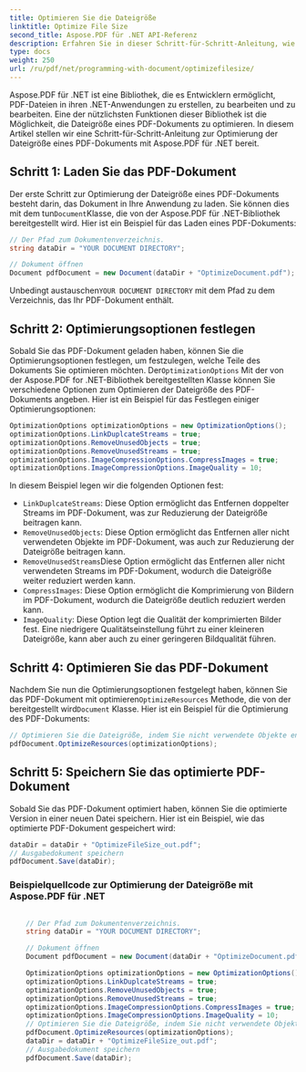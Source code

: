 ```yaml
---
title: Optimieren Sie die Dateigröße
linktitle: Optimize File Size
second_title: Aspose.PDF für .NET API-Referenz
description: Erfahren Sie in dieser Schritt-für-Schritt-Anleitung, wie Sie die Dateigröße Ihrer PDF-Dokumente mit Aspose.PDF für .NET optimieren.
type: docs
weight: 250
url: /ru/pdf/net/programming-with-document/optimizefilesize/
---
```

Aspose.PDF für .NET ist eine Bibliothek, die es Entwicklern ermöglicht, PDF-Dateien in ihren .NET-Anwendungen zu erstellen, zu bearbeiten und zu bearbeiten. Eine der nützlichsten Funktionen dieser Bibliothek ist die Möglichkeit, die Dateigröße eines PDF-Dokuments zu optimieren. In diesem Artikel stellen wir eine Schritt-für-Schritt-Anleitung zur Optimierung der Dateigröße eines PDF-Dokuments mit Aspose.PDF für .NET bereit.

## Schritt 1: Laden Sie das PDF-Dokument

 Der erste Schritt zur Optimierung der Dateigröße eines PDF-Dokuments besteht darin, das Dokument in Ihre Anwendung zu laden. Sie können dies mit dem tun`Document`Klasse, die von der Aspose.PDF für .NET-Bibliothek bereitgestellt wird. Hier ist ein Beispiel für das Laden eines PDF-Dokuments:

```csharp
// Der Pfad zum Dokumentenverzeichnis.
string dataDir = "YOUR DOCUMENT DIRECTORY";

// Dokument öffnen
Document pdfDocument = new Document(dataDir + "OptimizeDocument.pdf");
```

 Unbedingt austauschen`YOUR DOCUMENT DIRECTORY` mit dem Pfad zu dem Verzeichnis, das Ihr PDF-Dokument enthält.

## Schritt 2: Optimierungsoptionen festlegen

 Sobald Sie das PDF-Dokument geladen haben, können Sie die Optimierungsoptionen festlegen, um festzulegen, welche Teile des Dokuments Sie optimieren möchten. Der`OptimizationOptions` Mit der von der Aspose.PDF for .NET-Bibliothek bereitgestellten Klasse können Sie verschiedene Optionen zum Optimieren der Dateigröße des PDF-Dokuments angeben. Hier ist ein Beispiel für das Festlegen einiger Optimierungsoptionen:

```csharp
OptimizationOptions optimizationOptions = new OptimizationOptions();
optimizationOptions.LinkDuplcateStreams = true;
optimizationOptions.RemoveUnusedObjects = true;
optimizationOptions.RemoveUnusedStreams = true;
optimizationOptions.ImageCompressionOptions.CompressImages = true;
optimizationOptions.ImageCompressionOptions.ImageQuality = 10;
```

In diesem Beispiel legen wir die folgenden Optionen fest:
- `LinkDuplcateStreams`: Diese Option ermöglicht das Entfernen doppelter Streams im PDF-Dokument, was zur Reduzierung der Dateigröße beitragen kann.
- `RemoveUnusedObjects`: Diese Option ermöglicht das Entfernen aller nicht verwendeten Objekte im PDF-Dokument, was auch zur Reduzierung der Dateigröße beitragen kann.
- `RemoveUnusedStreams`Diese Option ermöglicht das Entfernen aller nicht verwendeten Streams im PDF-Dokument, wodurch die Dateigröße weiter reduziert werden kann.
- `CompressImages`: Diese Option ermöglicht die Komprimierung von Bildern im PDF-Dokument, wodurch die Dateigröße deutlich reduziert werden kann.
- `ImageQuality`: Diese Option legt die Qualität der komprimierten Bilder fest. Eine niedrigere Qualitätseinstellung führt zu einer kleineren Dateigröße, kann aber auch zu einer geringeren Bildqualität führen.

## Schritt 4: Optimieren Sie das PDF-Dokument

 Nachdem Sie nun die Optimierungsoptionen festgelegt haben, können Sie das PDF-Dokument mit optimieren`OptimizeResources` Methode, die von der bereitgestellt wird`Document` Klasse. Hier ist ein Beispiel für die Optimierung des PDF-Dokuments:

```csharp
// Optimieren Sie die Dateigröße, indem Sie nicht verwendete Objekte entfernen
pdfDocument.OptimizeResources(optimizationOptions);
```

## Schritt 5: Speichern Sie das optimierte PDF-Dokument

Sobald Sie das PDF-Dokument optimiert haben, können Sie die optimierte Version in einer neuen Datei speichern. Hier ist ein Beispiel, wie das optimierte PDF-Dokument gespeichert wird:

```csharp
dataDir = dataDir + "OptimizeFileSize_out.pdf";
// Ausgabedokument speichern
pdfDocument.Save(dataDir);
```

### Beispielquellcode zur Optimierung der Dateigröße mit Aspose.PDF für .NET

```csharp

	// Der Pfad zum Dokumentenverzeichnis.
	string dataDir = "YOUR DOCUMENT DIRECTORY";

	// Dokument öffnen
	Document pdfDocument = new Document(dataDir + "OptimizeDocument.pdf");

	OptimizationOptions optimizationOptions = new OptimizationOptions();
	optimizationOptions.LinkDuplcateStreams = true;
	optimizationOptions.RemoveUnusedObjects = true;
	optimizationOptions.RemoveUnusedStreams = true;
	optimizationOptions.ImageCompressionOptions.CompressImages = true;
	optimizationOptions.ImageCompressionOptions.ImageQuality = 10;
	// Optimieren Sie die Dateigröße, indem Sie nicht verwendete Objekte entfernen
	pdfDocument.OptimizeResources(optimizationOptions);
	dataDir = dataDir + "OptimizeFileSize_out.pdf";
	// Ausgabedokument speichern
	pdfDocument.Save(dataDir);

```
